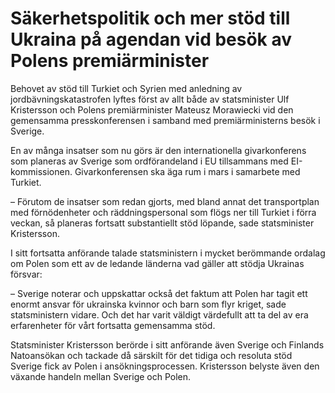 # Säkerhetspolitik och mer stöd till Ukraina på agendan vid besök av Polens premiärminister

Behovet av stöd till Turkiet och Syrien med anledning av jordbävningskatastrofen lyftes först av allt både av statsminister Ulf Kristersson och Polens premiärminister Mateusz Morawiecki vid den gemensamma presskonferensen i samband med premiärministerns besök i Sverige.


En av många insatser som nu görs är den internationella givarkonferens som planeras av Sverige som ordförandeland i EU tillsammans med EI\-kommissionen. Givarkonferensen ska äga rum i mars i samarbete med Turkiet.

– Förutom de insatser som redan gjorts, med bland annat det transportplan med förnödenheter och räddningspersonal som flögs ner till Turkiet i förra veckan, så planeras fortsatt substantiellt stöd löpande, sade statsminister Kristersson.

I sitt fortsatta anförande talade statsministern i mycket berömmande ordalag om Polen som ett av de ledande länderna vad gäller att stödja Ukrainas försvar:

– Sverige noterar och uppskattar också det faktum att Polen har tagit ett enormt ansvar för ukrainska kvinnor och barn som flyr kriget, sade statsministern vidare. Och det har varit väldigt värdefullt att ta del av era erfarenheter för vårt fortsatta gemensamma stöd.

Statsminister Kristersson berörde i sitt anförande även Sverige och Finlands Natoansökan och tackade då särskilt för det tidiga och resoluta stöd Sverige fick av Polen i ansökningsprocessen. Kristersson belyste även den växande handeln mellan Sverige och Polen.
